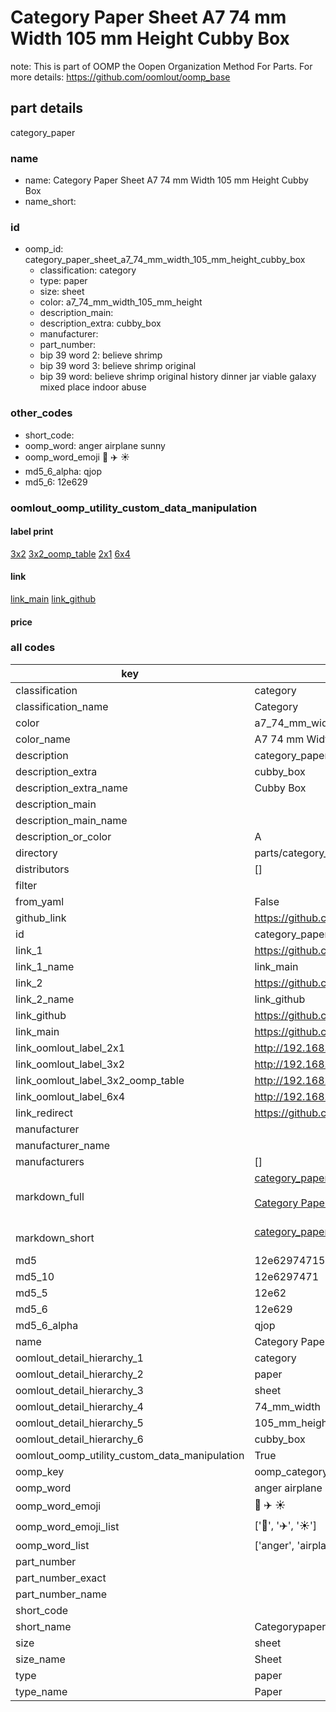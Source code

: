 # Category Paper Sheet A7 74 mm Width 105 mm Height Cubby Box  

note: This is part of OOMP the Oopen Organization Method For Parts. For more details: https://github.com/oomlout/oomp_base

##  part details
  



category_paper



### name
* name: Category Paper Sheet A7 74 mm Width 105 mm Height Cubby Box
* name_short: 
### id
* oomp_id: category_paper_sheet_a7_74_mm_width_105_mm_height_cubby_box
  * classification: category
  * type: paper
  * size: sheet
  * color: a7_74_mm_width_105_mm_height
  * description_main: 
  * description_extra: cubby_box
  * manufacturer: 
  * part_number: 
  * bip 39 word 2: believe shrimp
  * bip 39 word 3: believe shrimp original
  * bip 39 word: believe shrimp original history dinner jar viable galaxy mixed place indoor abuse

### other_codes
* short_code: 
* oomp_word: anger airplane sunny
* oomp_word_emoji :anger: :airplane: :sunny:
* md5_6_alpha: qjop
* md5_6: 12e629






### oomlout_oomp_utility_custom_data_manipulation
#### label print
[3x2](http://192.168.1.245:1112/?label=oomp%20qjop)
[3x2_oomp_table](http://192.168.1.108:1112/?label=oomp%20qjop)
[2x1](http://192.168.1.242:1112/?label=oomp%20qjop)
[6x4](http://192.168.1.55:1112/?label=oomp%20qjop)    

#### link

[link_main](https://github.com/oomlout/oomlout_oomp_version_1_messy/tree/main/parts/category_paper_sheet_a7_74_mm_width_105_mm_height_cubby_box) [link_github](https://github.com/oomlout/oomlout_oomp_version_1_messy/tree/main/parts/category_paper_sheet_a7_74_mm_width_105_mm_height_cubby_box)                             

#### price







### all codes 
| key | value |  
| --- | --- |  
| classification | category |  
| classification_name | Category |  
| color | a7_74_mm_width_105_mm_height |  
| color_name | A7 74 mm Width 105 mm Height |  
| description | category_paper |  
| description_extra | cubby_box |  
| description_extra_name | Cubby Box |  
| description_main |  |  
| description_main_name |  |  
| description_or_color | A  |  
| directory | parts/category_paper_sheet_a7_74_mm_width_105_mm_height_cubby_box |  
| distributors | [] |  
| filter |  |  
| from_yaml | False |  
| github_link | https://github.com/oomlout/oomlout_oomp_part_src/tree/main/parts/category_paper_sheet_a7_74_mm_width_105_mm_height_cubby_box |  
| id | category_paper_sheet_a7_74_mm_width_105_mm_height_cubby_box |  
| link_1 | https://github.com/oomlout/oomlout_oomp_version_1_messy/tree/main/parts/category_paper_sheet_a7_74_mm_width_105_mm_height_cubby_box |  
| link_1_name | link_main |  
| link_2 | https://github.com/oomlout/oomlout_oomp_version_1_messy/tree/main/parts/category_paper_sheet_a7_74_mm_width_105_mm_height_cubby_box |  
| link_2_name | link_github |  
| link_github | https://github.com/oomlout/oomlout_oomp_version_1_messy/tree/main/parts/category_paper_sheet_a7_74_mm_width_105_mm_height_cubby_box |  
| link_main | https://github.com/oomlout/oomlout_oomp_version_1_messy/tree/main/parts/category_paper_sheet_a7_74_mm_width_105_mm_height_cubby_box |  
| link_oomlout_label_2x1 | http://192.168.1.242:1112/?label=oomp%20qjop |  
| link_oomlout_label_3x2 | http://192.168.1.245:1112/?label=oomp%20qjop |  
| link_oomlout_label_3x2_oomp_table | http://192.168.1.108:1112/?label=oomp%20qjop |  
| link_oomlout_label_6x4 | http://192.168.1.55:1112/?label=oomp%20qjop |  
| link_redirect | https://github.com/oomlout/oomlout_oomp_version_1_messy/tree/main/parts/category_paper_sheet_a7_74_mm_width_105_mm_height_cubby_box |  
| manufacturer |  |  
| manufacturer_name |  |  
| manufacturers | [] |  
| markdown_full | [category_paper_sheet_a7_74_mm_width_105_mm_height_cubby_box](none)<br>[](none)<br>[Category Paper Sheet A7 74 Mm Width 105 Mm Height Cubby Box](none)<br><br> |  
| markdown_short | [category_paper_sheet_a7_74_mm_width_105_mm_height_cubby_box](none)<br><br> |  
| md5 | 12e62974715efe69dd1f26c33971c8a5 |  
| md5_10 | 12e6297471 |  
| md5_5 | 12e62 |  
| md5_6 | 12e629 |  
| md5_6_alpha | qjop |  
| name | Category Paper Sheet A7 74 mm Width 105 mm Height Cubby Box |  
| oomlout_detail_hierarchy_1 | category |  
| oomlout_detail_hierarchy_2 | paper |  
| oomlout_detail_hierarchy_3 | sheet |  
| oomlout_detail_hierarchy_4 | 74_mm_width |  
| oomlout_detail_hierarchy_5 | 105_mm_height |  
| oomlout_detail_hierarchy_6 | cubby_box |  
| oomlout_oomp_utility_custom_data_manipulation | True |  
| oomp_key | oomp_category_paper_sheet_a7_74_mm_width_105_mm_height_cubby_box |  
| oomp_word | anger airplane sunny |  
| oomp_word_emoji | :anger: :airplane: :sunny: |  
| oomp_word_emoji_list | [':anger:', ':airplane:', ':sunny:'] |  
| oomp_word_list | ['anger', 'airplane', 'sunny'] |  
| part_number |  |  
| part_number_exact |  |  
| part_number_name |  |  
| short_code |  |  
| short_name | Categorypaper |  
| size | sheet |  
| size_name | Sheet |  
| type | paper |  
| type_name | Paper |  
